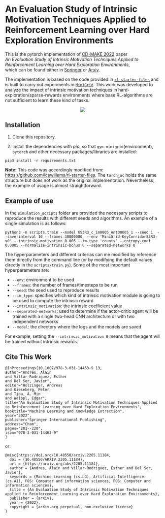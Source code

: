 # An Evaluation Study of Intrinsic Motivation Techniques Applied to Reinforcement Learning over Hard Exploration Environments

This is the pytorch implementation of [CD-MAKE 2022](https://cd-make.net/) paper <br>*An Evaluation Study of Intrinsic Motivation Techniques Applied to Reinforcement Learning over Hard Exploration Environments*,<br> which can be found either in [Springer](https://link.springer.com/chapter/10.1007/978-3-031-14463-9_13) or [Arxiv](https://arxiv.org/abs/2205.11184).

The implementation is based on the code provided in [`rl-starter-files`](https://github.com/lcswillems/rl-starter-files) and is built to carry out experiments in [`MiniGrid`](https://github.com/Farama-Foundation/MiniGrid). This work was developed to analyze the impact of intrinsic motivation techniques in hard-exploration/sparse-rewards environments where base RL-algorithms are not sufficient to learn these kind of tasks.

<p align="center"><img src="README-rsrc/doorkey.png"></p>

## Installation

1. Clone this repository.

2. Install the dependencies with *pip*, so that `gym-minigrid`(environment), `pytorch` and other necessary packages/libraries are installed:

```
pip3 install -r requirements.txt
```
**Note:** This code was accordingly modified from: https://github.com/lcswillems/rl-starter-files. The `torch_ac` holds the same structure but does not work as the original implementation. Nevertheless, the example of usage is almost straightforward.  


## Example of use

In the `simulation_scripts` folder are provided the necessary scripts to reproduce the results with different seeds and algorithms. An example of a single simulation is as follows:

```
python3 -m scripts.train --model KS3R3_c_im0005_ent00005_1 --seed 1  --save-interval 10 --frames 30000000  --env 'MiniGrid-KeyCorridorS3R3-v0' --intrinsic-motivation 0.005 --im-type 'counts' --entropy-coef 0.0005 --normalize-intrinsic-bonus 0 --separated-networks 0```
```

The hyperparameters and different criterias can me modified by reference them directly from the command line (or by modifying the default values directly in the `scripts/train.py`). Some of the most important hyperparameters are:
*   `--env`: environment to be used
*   `--frames`: the number of frames/timesteps to be run
*   `--seed`: the seed used to reproduce results
*   `--im_type`: specifies which kind of intrinsic motivation module is going to be used to compute the intrinsic reward
*   `--intrinsic_motivation`: the intrinsic coefficient value
*   `--separated-networks`: used to determine if the actor-critic agent will be trained with a single two-head CNN architecture or with two independent networks
*   `--model`: the directory where the logs and the models are saved

For example, setting the `--intrinsic_motivation 0` means that the agent will be trained without intrinsic rewards.


## Cite This Work

```
@InProceedings{10.1007/978-3-031-14463-9_13,
author="Andres, Alain
and Villar-Rodriguez, Esther
and Del Ser, Javier",
editor="Holzinger, Andreas
and Kieseberg, Peter
and Tjoa, A. Min
and Weippl, Edgar",
title="An Evaluation Study of Intrinsic Motivation Techniques Applied to Reinforcement Learning over Hard Exploration Environments",
booktitle="Machine Learning and Knowledge Extraction",
year="2022",
publisher="Springer International Publishing",
address="Cham",
pages="201--220",
isbn="978-3-031-14463-9"
}
```

or:

```
@misc{https://doi.org/10.48550/arxiv.2205.11184,
  doi = {10.48550/ARXIV.2205.11184},
  url = {https://arxiv.org/abs/2205.11184},
  author = {Andres, Alain and Villar-Rodriguez, Esther and Del Ser, Javier},
  keywords = {Machine Learning (cs.LG), Artificial Intelligence (cs.AI), FOS: Computer and information sciences, FOS: Computer and information sciences},
  title = {An Evaluation Study of Intrinsic Motivation Techniques applied to Reinforcement Learning over Hard Exploration Environments},
  publisher = {arXiv},
  year = {2022},
  copyright = {arXiv.org perpetual, non-exclusive license}
}
```

